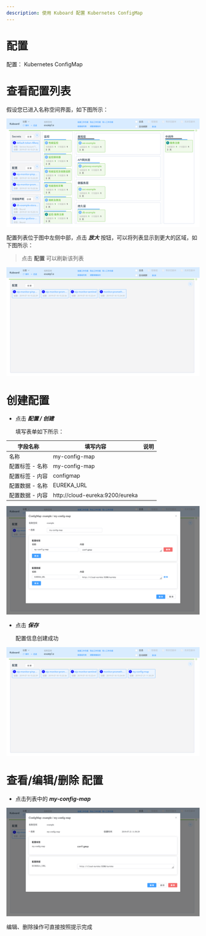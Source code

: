 ```yaml
---
description: 使用 Kuboard 配置 Kubernetes ConfigMap
---
```


# 配置

配置： Kubernetes ConfigMap

# 查看配置列表

假设您已进入名称空间界面，如下图所示：

![Kubernetes教程：在Kuboard中修改ConfigMap-进入名称空间页](./secrets.assets/image-20190721110355464.png)

配置列表位于图中左侧中部，点击 ***放大*** 按钮，可以将列表显示到更大的区域，如下图所示：

> 点击 **配置** 可以刷新该列表

![Kubernetes教程：在Kuboard中修改ConfigMap-刷新ConfigMap列表](./configMap.assets/image-20190721112353077.png)



# 创建配置

* 点击 ***配置 / 创建***

  填写表单如下所示：

| 字段名称        | 填写内容                        | 说明 |
| --------------- | ------------------------------- | ---- |
| 名称            | my-config-map                   |      |
| 配置标签 - 名称 | my-config-map                   |      |
| 配置标签 - 内容 | configmap                       |      |
| 配置数据 - 名称 | EUREKA_URL                      |      |
| 配置数据 - 内容 | http://cloud-eureka:9200/eureka |      |

![Kubernetes教程：在Kuboard中修改ConfigMap-创建](./configMap.assets/image-20190721112624128.png)

* 点击 ***保存***

  配置信息创建成功

![Kubernetes教程：在Kuboard中修改ConfigMap-保存创建](./configMap.assets/image-20190721113050608.png)

# 查看/编辑/删除 配置

* 点击列表中的 ***my-config-map***

![Kubernetes教程：在Kuboard中修改ConfigMap-编辑](./configMap.assets/image-20190721113155991.png)

编辑、删除操作可直接按照提示完成
